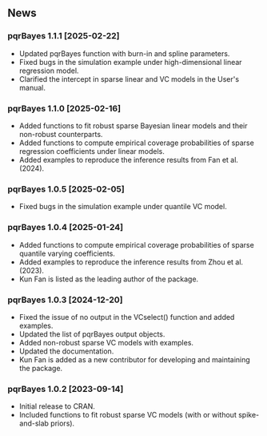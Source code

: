 
## News

### pqrBayes 1.1.1 \[2025-02-22\]

- Updated pqrBayes function with burn-in and spline parameters.
- Fixed bugs in the simulation example under high-dimensional linear regression model.
- Clarified the intercept in sparse linear and VC models in the User's manual.

### pqrBayes 1.1.0 \[2025-02-16\]

- Added functions to fit robust sparse Bayesian linear models and their non-robust counterparts. 
- Added functions to compute empirical coverage probabilities of sparse regression coefficients under linear models.
- Added examples to reproduce the inference results from Fan et al. (2024).

### pqrBayes 1.0.5 \[2025-02-05\]

- Fixed bugs in the simulation example under quantile VC model.

### pqrBayes 1.0.4 \[2025-01-24\]

- Added functions to compute empirical coverage probabilities of sparse quantile varying coefficients.
- Added examples to reproduce the inference results from Zhou et al. (2023).
- Kun Fan is listed as the leading author of the package.

### pqrBayes 1.0.3 \[2024-12-20\]

- Fixed the issue of no output in the VCselect() function and added examples.
- Updated the list of pqrBayes output objects.
- Added non-robust sparse VC models with examples.
- Updated the documentation.
- Kun Fan is added as a new contributor for developing and maintaining the package.

### pqrBayes 1.0.2 \[2023-09-14\]

- Initial release to CRAN.
- Included functions to fit robust sparse VC models (with or without spike-and-slab priors).





